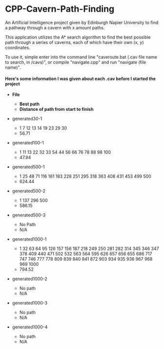 # CPP-Cavern-Path-Finding
An Artificial Intelligence project given by Edinburgh Napier University to find a pathway through a cavern with x amount paths.

This application utilizes the A* search algorithm to find the best possible path through a series of caverns, each of which have their own (x, y) coordinates.

To use it, simple enter into the command line "caveroute.bat (.cav file name to search, in /cavs)", or compile "navigate.cpp" and run "navigate (file name)".

#### Here's some information I was given about each .cav before I started the project
* __File__
	* __Best path__
	* __Distance of path from start to finish__

* generated30-1
	* 1 7 12 13 14 19 23 29 30
	* 56.71

* generated100-1
	* 1 11 13 22 32 33 54 44 56 66 76 78 88 98 100
	* 47.94

* generated500-1
	* 1 25 48 71 116 161 183 228 251 295 318 363 408 431 453 499 500
	* 624.44

* generated500-2
	* 1 137 296 500
	* 586.15

* generated500-3
	* No Path
	* N/A

* generated1000-1
	* 1 32 63 64 95 126 157 156 187 218 249 250 281 282 314 345 346 347 378 409 440 471 502 532 563 564 595 626 657 656 655 686 717 747 746 777 778 809 839 840 841 872 903 934 935 936 967 968 969 1000
	* 794.52

* generated1000-2
	* No path
	* N/A

* generated1000-3
	* No path
	* N/A

* generated1000-4
	* No path
	* N/A